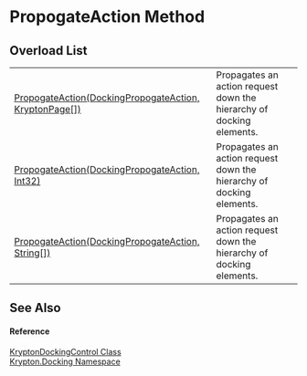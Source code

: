 # PropogateAction Method


## Overload List
<table>
<tr>
<td><a href="365a22a9-4486-d5f2-2b82-e803434e64b9.md">PropogateAction(DockingPropogateAction, KryptonPage[])</a></td>
<td>Propagates an action request down the hierarchy of docking elements.</td></tr>
<tr>
<td><a href="233bb399-94d1-b1af-8f91-a7839557ef61.md">PropogateAction(DockingPropogateAction, Int32)</a></td>
<td>Propagates an action request down the hierarchy of docking elements.</td></tr>
<tr>
<td><a href="209c1ae1-6cf8-77bd-12ff-e7d9c15be838.md">PropogateAction(DockingPropogateAction, String[])</a></td>
<td>Propagates an action request down the hierarchy of docking elements.</td></tr>
</table>

## See Also


#### Reference
<a href="ac9714cc-69b2-c3fa-233f-4222de5adaaf.md">KryptonDockingControl Class</a>  
<a href="98399376-cf41-9454-4b4d-4fab2ca20bc7.md">Krypton.Docking Namespace</a>  
